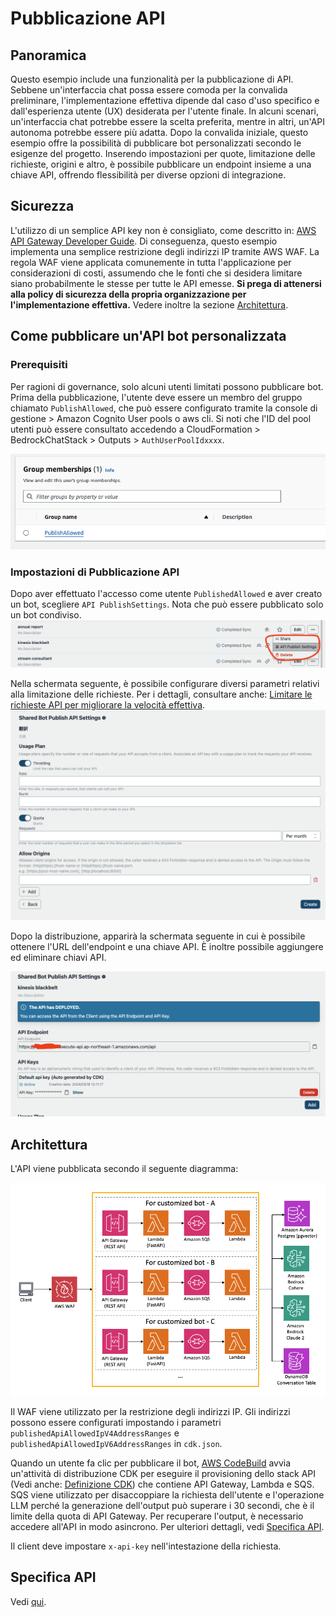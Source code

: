 # Pubblicazione API

## Panoramica

Questo esempio include una funzionalità per la pubblicazione di API. Sebbene un'interfaccia chat possa essere comoda per la convalida preliminare, l'implementazione effettiva dipende dal caso d'uso specifico e dall'esperienza utente (UX) desiderata per l'utente finale. In alcuni scenari, un'interfaccia chat potrebbe essere la scelta preferita, mentre in altri, un'API autonoma potrebbe essere più adatta. Dopo la convalida iniziale, questo esempio offre la possibilità di pubblicare bot personalizzati secondo le esigenze del progetto. Inserendo impostazioni per quote, limitazione delle richieste, origini e altro, è possibile pubblicare un endpoint insieme a una chiave API, offrendo flessibilità per diverse opzioni di integrazione.

## Sicurezza

L'utilizzo di un semplice API key non è consigliato, come descritto in: [AWS API Gateway Developer Guide](https://docs.aws.amazon.com/apigateway/latest/developerguide/api-gateway-api-usage-plans.html). Di conseguenza, questo esempio implementa una semplice restrizione degli indirizzi IP tramite AWS WAF. La regola WAF viene applicata comunemente in tutta l'applicazione per considerazioni di costi, assumendo che le fonti che si desidera limitare siano probabilmente le stesse per tutte le API emesse. **Si prega di attenersi alla policy di sicurezza della propria organizzazione per l'implementazione effettiva.** Vedere inoltre la sezione [Architettura](#architettura).

## Come pubblicare un'API bot personalizzata

### Prerequisiti

Per ragioni di governance, solo alcuni utenti limitati possono pubblicare bot. Prima della pubblicazione, l'utente deve essere un membro del gruppo chiamato `PublishAllowed`, che può essere configurato tramite la console di gestione > Amazon Cognito User pools o aws cli. Si noti che l'ID del pool utenti può essere consultato accedendo a CloudFormation > BedrockChatStack > Outputs > `AuthUserPoolIdxxxx`.

![](./imgs/group_membership_publish_allowed.png)

### Impostazioni di Pubblicazione API

Dopo aver effettuato l'accesso come utente `PublishedAllowed` e aver creato un bot, scegliere `API PublishSettings`. Nota che può essere pubblicato solo un bot condiviso.
![](./imgs/bot_api_publish_screenshot.png)

Nella schermata seguente, è possibile configurare diversi parametri relativi alla limitazione delle richieste. Per i dettagli, consultare anche: [Limitare le richieste API per migliorare la velocità effettiva](https://docs.aws.amazon.com/apigateway/latest/developerguide/api-gateway-request-throttling.html).
![](./imgs/bot_api_publish_screenshot2.png)

Dopo la distribuzione, apparirà la schermata seguente in cui è possibile ottenere l'URL dell'endpoint e una chiave API. È inoltre possibile aggiungere ed eliminare chiavi API.

![](./imgs/bot_api_publish_screenshot3.png)

## Architettura

L'API viene pubblicata secondo il seguente diagramma:

![](./imgs/published_arch.png)

Il WAF viene utilizzato per la restrizione degli indirizzi IP. Gli indirizzi possono essere configurati impostando i parametri `publishedApiAllowedIpV4AddressRanges` e `publishedApiAllowedIpV6AddressRanges` in `cdk.json`.

Quando un utente fa clic per pubblicare il bot, [AWS CodeBuild](https://aws.amazon.com/codebuild/) avvia un'attività di distribuzione CDK per eseguire il provisioning dello stack API (Vedi anche: [Definizione CDK](../cdk/lib/api-publishment-stack.ts)) che contiene API Gateway, Lambda e SQS. SQS viene utilizzato per disaccoppiare la richiesta dell'utente e l'operazione LLM perché la generazione dell'output può superare i 30 secondi, che è il limite della quota di API Gateway. Per recuperare l'output, è necessario accedere all'API in modo asincrono. Per ulteriori dettagli, vedi [Specifica API](#api-specification).

Il client deve impostare `x-api-key` nell'intestazione della richiesta.

## Specifica API

Vedi [qui](https://aws-samples.github.io/bedrock-chat).
